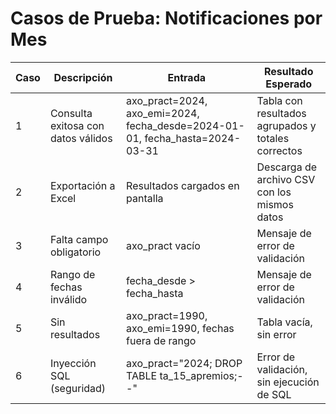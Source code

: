 # Casos de Prueba: Notificaciones por Mes

| Caso | Descripción | Entrada | Resultado Esperado |
|------|-------------|---------|--------------------|
| 1 | Consulta exitosa con datos válidos | axo_pract=2024, axo_emi=2024, fecha_desde=2024-01-01, fecha_hasta=2024-03-31 | Tabla con resultados agrupados y totales correctos |
| 2 | Exportación a Excel | Resultados cargados en pantalla | Descarga de archivo CSV con los mismos datos |
| 3 | Falta campo obligatorio | axo_pract vacío | Mensaje de error de validación |
| 4 | Rango de fechas inválido | fecha_desde > fecha_hasta | Mensaje de error de validación |
| 5 | Sin resultados | axo_pract=1990, axo_emi=1990, fechas fuera de rango | Tabla vacía, sin error |
| 6 | Inyección SQL (seguridad) | axo_pract="2024; DROP TABLE ta_15_apremios;--" | Error de validación, sin ejecución de SQL |
